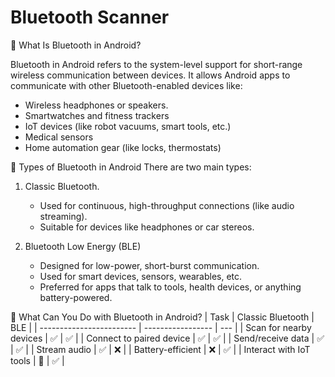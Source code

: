 # Bluetooth Scanner

🔷 What Is Bluetooth in Android?

Bluetooth in Android refers to the system-level support for short-range wireless communication between devices. It allows Android apps to communicate with other Bluetooth-enabled devices like:
- Wireless headphones or speakers. 
- Smartwatches and fitness trackers
- IoT devices (like robot vacuums, smart tools, etc.)
- Medical sensors 
- Home automation gear (like locks, thermostats)

🧭 Types of Bluetooth in Android
There are two main types:
1. Classic Bluetooth.
   * Used for continuous, high-throughput connections (like audio streaming). 
   * Suitable for devices like headphones or car stereos.
   
2. Bluetooth Low Energy (BLE)
   * Designed for low-power, short-burst communication. 
   * Used for smart devices, sensors, wearables, etc. 
   * Preferred for apps that talk to tools, health devices, or anything battery-powered.

🔧 What Can You Do with Bluetooth in Android?
| Task                     | Classic Bluetooth | BLE |
| ------------------------ | ----------------- | --- |
| Scan for nearby devices  | ✅                 | ✅   |
| Connect to paired device | ✅                 | ✅   |
| Send/receive data        | ✅                 | ✅   |
| Stream audio             | ✅                 | ❌   |
| Battery-efficient        | ❌                 | ✅   |
| Interact with IoT tools  | 🔸                 | ✅   |

